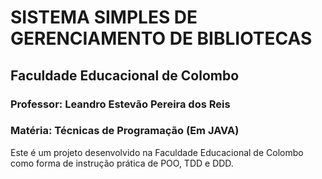 # SISTEMA SIMPLES DE GERENCIAMENTO DE BIBLIOTECAS
## Faculdade Educacional de Colombo
### Professor: Leandro Estevão Pereira dos Reis
### Matéria: Técnicas de Programação (Em JAVA)

Este é um projeto desenvolvido na Faculdade Educacional de Colombo como forma de instrução prática de POO, TDD e DDD.
